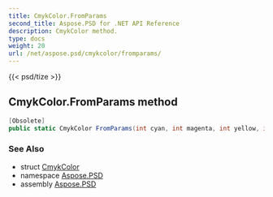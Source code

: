```yaml
---
title: CmykColor.FromParams
second_title: Aspose.PSD for .NET API Reference
description: CmykColor method. 
type: docs
weight: 20
url: /net/aspose.psd/cmykcolor/fromparams/
---
```

{{< psd/tize >}}
## CmykColor.FromParams method

```csharp
[Obsolete]
public static CmykColor FromParams(int cyan, int magenta, int yellow, int black)
```

### See Also

* struct [CmykColor](../)
* namespace [Aspose.PSD](../../cmykcolor/)
* assembly [Aspose.PSD](../../../)


